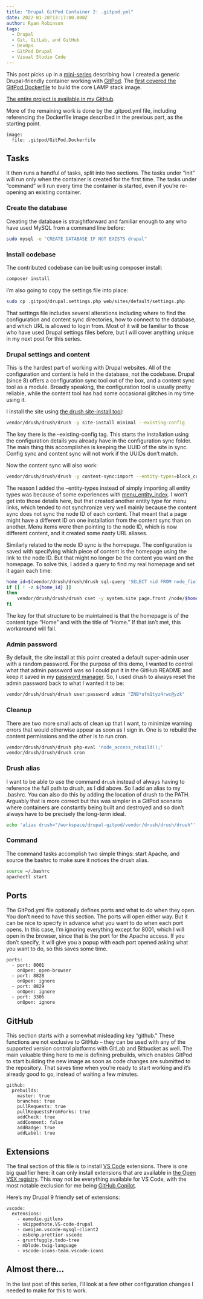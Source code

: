 ```yaml
---
title: "Drupal GitPod Container 2: .gitpod.yml"
date: 2022-01-28T13:17:00.000Z
author: Ryan Robinson
tags:
  - Drupal
  - Git, GitLab, and GitHub
  - DevOps
  - GitPod Drupal
  - Visual Studio Code
---
```


This post picks up in a [mini-series](/tags/gitpod-drupal/) describing how I created a generic Drupal-friendly container working with [GitPod](https://gitpod.io). The [first covered the GitPod.Dockerfile](/drupal/gitpod-container-1-dockerfile/) to build the core LAMP stack image.

[The entire project is available in my GitHub](https://github.com/ryan-l-robinson/Drupal-GitPod).

More of the remaining work is done by the .gitpod.yml file, including referencing the Dockerfile image described in the previous part, as the starting point.

```gitpod
image:
  file: .gitpod/GitPod.Dockerfile
```

## Tasks

It then runs a handful of tasks, split into two sections. The tasks under “init” will run only when the container is created for the first time. The tasks under “command” will run every time the container is started, even if you’re re-opening an existing container.

### Create the database

Creating the database is straightforward and familiar enough to any who have used MySQL from a command line before:

```bash
sudo mysql -e "CREATE DATABASE IF NOT EXISTS drupal"
```

### Install codebase

The contributed codebase can be built using composer install:

```bash
composer install
```

I’m also going to copy the settings file into place:

```bash
sudo cp .gitpod/drupal.settings.php web/sites/default/settings.php
```

That settings file includes several alterations including where to find the configuration and content sync directories, how to connect to the database, and which URL is allowed to login from. Most of it will be familiar to those who have used Drupal settings files before, but I will cover anything unique in my next post for this series.

### Drupal settings and content

This is the hardest part of working with Drupal websites. All of the configuration and content is held in the database, not the codebase. Drupal (since 8) offers a configuration sync tool out of the box, and a content sync tool as a module. Broadly speaking, the configuration tool is usually pretty reliable, while the content tool has had some occasional glitches in my time using it.

I install the site using [the drush site-install tool](https://www.drush.org/latest/commands/site_install/):

```bash
vendor/drush/drush/drush -y site-install minimal --existing-config
```

The key there is the –existing-config tag. This starts the installation using the configuration details you already have in the configuration sync folder. The main thing this accomplishes is keeping the UUID of the site in sync. Config sync and content sync will not work if the UUIDs don’t match.

Now the content sync will also work:

```bash
vendor/drush/drush/drush -y content-sync:import --entity-types=block_content,file,node
```

The reason I added the –entity-types instead of simply importing all entity types was because of some experiences with [menu\_entity\_index](https://www.drupal.org/project/menu_entity_index). I won’t get into those details here, but that created another entity type for menu links, which tended to not synchronize very well mainly because the content sync does not sync the node ID of each content. That meant that a page might have a different ID on one installation from the content sync than on another. Menu items were then pointing to the node ID, which is now different content, and it created some nasty URL aliases.

Similarly related to the node ID sync is the homepage. The configuration is saved with specifying which piece of content is the homepage using the link to the node ID. But that might no longer be the content you want on the homepage. To solve this, I added a query to find my real homepage and set it again each time:

```bash
home_id=$(vendor/drush/drush/drush sql-query 'SELECT nid FROM node_field_data where type="home" and status="1" and title="Home" limit 1;')
if [[ ! -z ${home_id} ]]
then
    vendor/drush/drush/drush cset -y system.site page.front /node/$home_id
fi
```

The key for that structure to be maintained is that the homepage is of the content type “Home” and with the title of “Home.” If that isn’t met, this workaround will fail.

### Admin password

By default, the site install at this point created a default super-admin user with a random password. For the purpose of this demo, I wanted to control what that admin password was so I could put it in the GitHub README and keep it saved in my [password manager](https://ryanrobinson.technology/all/tools/security-essentials-password-manager/). So, I used drush to always reset the admin password back to what I wanted it to be:

```bash
vendor/drush/drush/drush user:password admin "ZNB*ufm1tyz4rwc@yzk"
```

### Cleanup

There are two more small acts of clean up that I want, to minimize warning errors that would otherwise appear as soon as I sign in. One is to rebuild the content permissions and the other is to run cron.

```bash
vendor/drush/drush/drush php-eval 'node_access_rebuild();'
vendor/drush/drush/drush cron
```

### Drush alias

I want to be able to use the command `drush` instead of always having to reference the full path to drush, as I did above. So I add an alias to my .bashrc. You can also do this by adding the location of drush to the PATH. Arguably that is more correct but this was simpler in a GitPod scenario where containers are constantly being built and destroyed and so don’t always have to be precisely the long-term ideal.

```bash
echo 'alias drush="/workspace/drupal-gitpod/vendor/drush/drush/drush"' >> ~/.bashrc
```

### Command

The command tasks accomplish two simple things: start Apache, and source the bashrc to make sure it notices the drush alias.

```bash
source ~/.bashrc
apachectl start
```

## Ports

The GitPod.yml file optionally defines ports and what to do when they open. You don’t need to have this section. The ports will open either way. But it can be nice to specify in advance what you want to do when each port opens. In this case, I’m ignoring everything except for 8001, which I will open in the browser, since that is the port for the Apache access. If you don’t specify, it will give you a popup with each port opened asking what you want to do, so this saves some time.

```gitpod
ports:
  - port: 8001
    onOpen: open-browser
  - port: 8828
    onOpen: ignore
  - port: 8829
    onOpen: ignore
  - port: 3306
    onOpen: ignore
```

## GitHub

This section starts with a somewhat misleading key “github.” These functions are not exclusive to GitHub – they can be used with any of the supported version control platforms with GitLab and Bitbucket as well. The main valuable thing here to me is defining prebuilds, which enables GitPod to start building the new image as soon as code changes are submitted to the repository. That saves time when you’re ready to start working and it’s already good to go, instead of waiting a few minutes.

```gitpod
github:
  prebuilds:
    master: true
    branches: true
    pullRequests: true
    pullRequestsFromForks: true
    addCheck: true
    addComment: false
    addBadge: true
    addLabel: true
```

## Extensions

The final section of this file is to install [VS Code](/tags/visual-studio-code/) extensions. There is one big qualifier here: it can only install extensions that are available in [the Open VSX registry](https://open-vsx.org/). This may not be everything available for VS Code, with the most notable exclusion for me being [GitHub Copilot](/websites/github-copilot/).

Here’s my Drupal 9 friendly set of extensions:

```gitpod
vscode:
  extensions:
    - eamodio.gitlens
    - skippednote.VS-code-drupal
    - cweijan.vscode-mysql-client2
    - esbenp.prettier-vscode
    - gruntfuggly.todo-tree
    - mblode.twig-language
    - vscode-icons-team.vscode-icons
```

## Almost there…

In the last post of this series, I’ll look at a few other configuration changes I needed to make for this to work.
